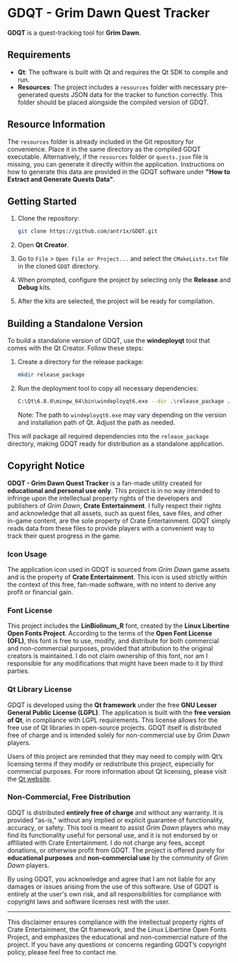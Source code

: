 # GDQT - Grim Dawn Quest Tracker

**GDQT** is a quest-tracking tool for **Grim Dawn**.

## Requirements

- **Qt**: The software is built with Qt and requires the Qt SDK to compile and run.
- **Resources**: The project includes a `resources` folder with necessary pre-generated quests JSON data for the tracker to function correctly. This folder should be placed alongside the compiled version of GDQT.

## Resource Information

The `resources` folder is already included in the Git repository for convenience. Place it in the same directory as the compiled GDQT executable. Alternatively, if the `resources` folder or `quests.json` file is missing, you can generate it directly within the application. Instructions on how to generate this data are provided in the GDQT software under **"How to Extract and Generate Quests Data"**.

## Getting Started

1. Clone the repository:
   ```bash
   git clone https://github.com/antr1x/GDQT.git
   ```

2. Open **Qt Creator**.

3. Go to `File` > `Open File or Project...` and select the `CMakeLists.txt` file in the cloned `GDQT` directory.

4. When prompted, configure the project by selecting only the **Release** and **Debug** kits.

5. After the kits are selected, the project will be ready for compilation.

## Building a Standalone Version

To build a standalone version of GDQT, use the **windeployqt** tool that comes with the Qt Creator. Follow these steps:

1. Create a directory for the release package:
   ```bash
   mkdir release_package
   ```

2. Run the deployment tool to copy all necessary dependencies:
   ```bash
   C:\Qt\6.8.0\mingw_64\bin\windeployqt6.exe --dir .\release_package .\GDQT.exe
   ```
   Note: The path to `windeployqt6.exe` may vary depending on the version and installation path of Qt. Adjust the path as needed.

This will package all required dependencies into the `release_package` directory, making GDQT ready for distribution as a standalone application.

## Copyright Notice

**GDQT - Grim Dawn Quest Tracker** is a fan-made utility created for **educational and personal use only**. This project is in no way intended to infringe upon the intellectual property rights of the developers and publishers of *Grim Dawn*, **Crate Entertainment**. I fully respect their rights and acknowledge that all assets, such as quest files, save files, and other in-game content, are the sole property of Crate Entertainment. GDQT simply reads data from these files to provide players with a convenient way to track their quest progress in the game.

### Icon Usage

The application icon used in GDQT is sourced from *Grim Dawn* game assets and is the property of **Crate Entertainment**. This icon is used strictly within the context of this free, fan-made software, with no intent to derive any profit or financial gain.

### Font License

This project includes the **LinBiolinum_R** font, created by the **Linux Libertine Open Fonts Project**. According to the terms of the **Open Font License (OFL)**, this font is free to use, modify, and distribute for both commercial and non-commercial purposes, provided that attribution to the original creators is maintained. I do not claim ownership of this font, nor am I responsible for any modifications that might have been made to it by third parties.

### Qt Library License

GDQT is developed using the **Qt framework** under the free **GNU Lesser General Public License (LGPL)**. The application is built with the **free version of Qt**, in compliance with LGPL requirements. This license allows for the free use of Qt libraries in open-source projects. GDQT itself is distributed free of charge and is intended solely for non-commercial use by *Grim Dawn* players.

Users of this project are reminded that they may need to comply with Qt’s licensing terms if they modify or redistribute this project, especially for commercial purposes. For more information about Qt licensing, please visit the [Qt website](https://www.qt.io/licensing).

### Non-Commercial, Free Distribution

GDQT is distributed **entirely free of charge** and without any warranty. It is provided "as-is," without any implied or explicit guarantee of functionality, accuracy, or safety. This tool is meant to assist *Grim Dawn* players who may find its functionality useful for personal use, and it is not endorsed by or affiliated with Crate Entertainment. I do not charge any fees, accept donations, or otherwise profit from GDQT. The project is offered purely for **educational purposes** and **non-commercial use** by the community of *Grim Dawn* players.

By using GDQT, you acknowledge and agree that I am not liable for any damages or issues arising from the use of this software. Use of GDQT is entirely at the user's own risk, and all responsibilities for compliance with copyright laws and software licenses rest with the user.

---

This disclaimer ensures compliance with the intellectual property rights of Crate Entertainment, the Qt framework, and the Linux Libertine Open Fonts Project, and emphasizes the educational and non-commercial nature of the project. If you have any questions or concerns regarding GDQT’s copyright policy, please feel free to contact me.
